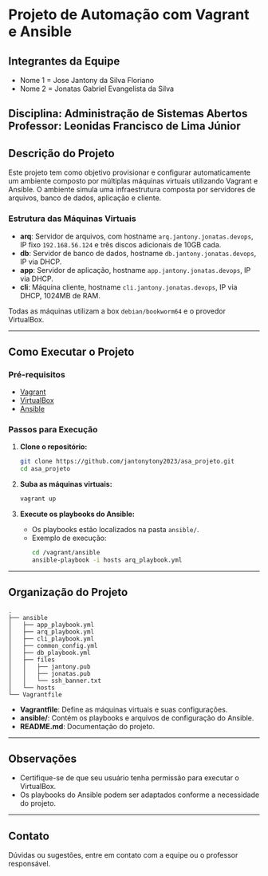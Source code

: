 # Projeto de Automação com Vagrant e Ansible

## Integrantes da Equipe

- Nome 1 = Jose Jantony da Silva Floriano
- Nome 2 = Jonatas Gabriel Evangelista da Silva

**Disciplina:** Administração de Sistemas Abertos  
**Professor:** Leonidas Francisco de Lima Júnior
---

## Descrição do Projeto

Este projeto tem como objetivo provisionar e configurar automaticamente um ambiente composto por múltiplas máquinas virtuais utilizando Vagrant e Ansible. O ambiente simula uma infraestrutura composta por servidores de arquivos, banco de dados, aplicação e cliente.

### Estrutura das Máquinas Virtuais

- **arq**: Servidor de arquivos, com hostname `arq.jantony.jonatas.devops`, IP fixo `192.168.56.124` e três discos adicionais de 10GB cada.
- **db**: Servidor de banco de dados, hostname `db.jantony.jonatas.devops`, IP via DHCP.
- **app**: Servidor de aplicação, hostname `app.jantony.jonatas.devops`, IP via DHCP.
- **cli**: Máquina cliente, hostname `cli.jantony.jonatas.devops`, IP via DHCP, 1024MB de RAM.

Todas as máquinas utilizam a box `debian/bookworm64` e o provedor VirtualBox.

---

## Como Executar o Projeto

### Pré-requisitos

- [Vagrant](https://www.vagrantup.com/)
- [VirtualBox](https://www.virtualbox.org/)
- [Ansible](https://www.ansible.com/) 

### Passos para Execução

1. **Clone o repositório:**
   ```bash
   git clone https://github.com/jantonytony2023/asa_projeto.git
   cd asa_projeto
   ```

2. **Suba as máquinas virtuais:**
   ```bash
   vagrant up
   ```

3. **Execute os playbooks do Ansible:**
   - Os playbooks estão localizados na pasta `ansible/`.
   - Exemplo de execução:
     ```bash
     cd /vagrant/ansible
     ansible-playbook -i hosts arq_playbook.yml
     ```

---

## Organização do Projeto

```
.
├── ansible
│   ├── app_playbook.yml
│   ├── arq_playbook.yml
│   ├── cli_playbook.yml
│   ├── common_config.yml
│   ├── db_playbook.yml
│   ├── files
│   │   ├── jantony.pub
│   │   ├── jonatas.pub
│   │   └── ssh_banner.txt
│   └── hosts
└── Vagrantfile

```

- **Vagrantfile**: Define as máquinas virtuais e suas configurações.
- **ansible/**: Contém os playbooks e arquivos de configuração do Ansible.
- **README.md**: Documentação do projeto.

---

## Observações

- Certifique-se de que seu usuário tenha permissão para executar o VirtualBox.
- Os playbooks do Ansible podem ser adaptados conforme a necessidade do projeto.

---

## Contato

Dúvidas ou sugestões, entre em contato com a equipe ou o professor responsável.

